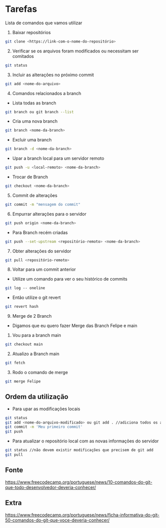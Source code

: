 # Tarefas

Lista de comandos que vamos utilizar

1. Baixar repositórios
```bash
git clone <https://link-com-o-nome-do-repositório>
```
2. Verificar se os arquivos foram modificados ou necessitam ser comitados 
```bash
git status
```
3. Incluir as alterações no próximo commit
```bash
git add <nome-do-arquivo>
```
4. Comandos relacionados a branch
- Lista todas as branch
```bash
git branch ou git branch --list
```
- Cria uma nova branch
```bash
git branch <nome-da-branch>
```
- Excluir uma branch
```bash
git branch -d <nome-da-branch>
```
- Upar a branch local para um servidor remoto
```bash
git push -u <local-remoto> <nome-da-branch>
```
- Trocar de Branch
```bash
git checkout <nome-da-branch>
```


5. Commit de alterações
```bash
git commit -m "mensagem do commit"
```
6. Empurrar alterações para o servidor
```bash
git push origin <nome-da-branch>
```
- Para Branch recém criadas

```bash
git push --set-upstream <repositório-remoto> <nome-da-branch>
```
7. Obter alterações do servidor

```bash
git pull <repositório-remoto>
```
8. Voltar para um commit anterior
- Utilize um comando para ver o seu histórico de commits
```bash
git log -- oneline
```
- Então utilize o git revert
```bash
git revert hash
```

9. Merge de 2 Branch
- Digamos que eu quero fazer Merge das Branch Felipe e main
1. Vou para a branch main
```bash
git checkout main
```
2. Atualizo a Branch main
```bash
git fetch
```
3. Rodo o comando de merge
```bash
git merge Felipe
```
## Ordem da utilização

- Para upar as modificações locais
```bash
git status
git add <nome-do-arquivo-modificado> ou git add . //adiciona todos os arquivos
git commit -m 'Meu primeiro commit'
git push
```
- Para atualizar o repositório local com as novas informações do servidor
```bash
git status //não devem existir modificações que precisem de git add
git pull
```

## Fonte
https://www.freecodecamp.org/portuguese/news/10-comandos-do-git-que-todo-desenvolvedor-deveria-conhecer/

## Extra
https://www.freecodecamp.org/portuguese/news/ficha-informativa-do-git-50-comandos-do-git-que-voce-deveria-conhecer/
